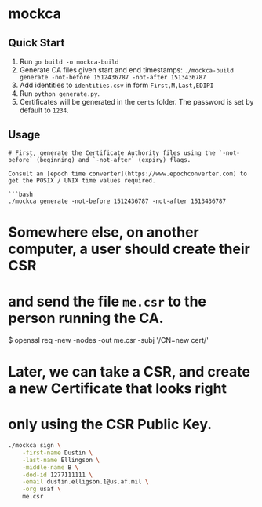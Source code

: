mockca
======

Quick Start
-----

1. Run `go build -o mockca-build`
2. Generate CA files given start and end timestamps: `./mockca-build generate -not-before 1512436787 -not-after 1513436787`
3. Add identities to `identities.csv` in form `First,M,Last,EDIPI`
4. Run `python generate.py`. 
5. Certificates will be generated in the `certs` folder. The password is set by default to `1234`.

Usage
-----

```
# First, generate the Certificate Authority files using the `-not-before` (beginning) and `-not-after` (expiry) flags.

Consult an [epoch time converter](https://www.epochconverter.com) to get the POSIX / UNIX time values required.

```bash
./mockca generate -not-before 1512436787 -not-after 1513436787
```

# Somewhere else, on another computer, a user should create their CSR
# and send the file `me.csr` to the person running the CA.
$ openssl req -new -nodes -out me.csr -subj '/CN=new cert/'

# Later, we can take a CSR, and create a new Certificate that looks right
# only using the CSR Public Key.
```bash
./mockca sign \
    -first-name Dustin \
    -last-name Ellingson \
    -middle-name B \
    -dod-id 1277111111 \
    -email dustin.elligson.1@us.af.mil \
    -org usaf \
    me.csr
```
